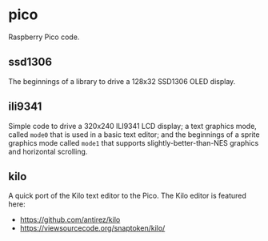 # pico
Raspberry Pico code.

## ssd1306

The beginnings of a library to drive a 128x32 SSD1306 OLED display.

## ili9341

Simple code to drive a 320x240 ILI9341 LCD display; a text graphics mode, called `mode0` that is used in a basic text editor; and the beginnings of a sprite graphics mode called `mode1` that supports slightly-better-than-NES graphics and horizontal scrolling.

## kilo

A quick port of the Kilo text editor to the Pico. The Kilo editor is featured here:
* https://github.com/antirez/kilo
* https://viewsourcecode.org/snaptoken/kilo/

